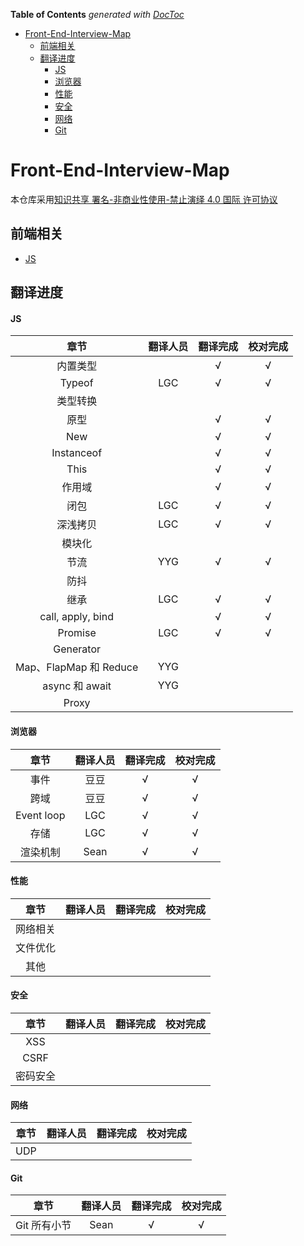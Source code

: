 <!-- START doctoc generated TOC please keep comment here to allow auto update -->
<!-- DON'T EDIT THIS SECTION, INSTEAD RE-RUN doctoc TO UPDATE -->
**Table of Contents**  *generated with [DocToc](https://github.com/thlorenz/doctoc)*

- [Front-End-Interview-Map](#front-end-interview-map)
  - [前端相关](#%E5%89%8D%E7%AB%AF%E7%9B%B8%E5%85%B3)
  - [翻译进度](#%E7%BF%BB%E8%AF%91%E8%BF%9B%E5%BA%A6)
      - [JS](#js)
      - [浏览器](#%E6%B5%8F%E8%A7%88%E5%99%A8)
      - [性能](#%E6%80%A7%E8%83%BD)
      - [安全](#%E5%AE%89%E5%85%A8)
      - [网络](#%E7%BD%91%E7%BB%9C)
      - [Git](#git)

<!-- END doctoc generated TOC please keep comment here to allow auto update -->

# Front-End-Interview-Map

本仓库采用[知识共享 署名-非商业性使用-禁止演绎 4.0 国际 许可协议](https://creativecommons.org/licenses/by-nc-nd/4.0/deed.zh)

## 前端相关

- [JS](./JS/JS-ch.md)


## 翻译进度

#### JS 

|          章节          | 翻译人员 | 翻译完成 | 校对完成 |
| :--------------------: | :------: | :------: | :------: |
|        内置类型        |          |    √     |    √     |
|         Typeof         |   LGC    |    √     |    √     |
|        类型转换        |          |          |          |
|          原型          |          |    √     |    √     |
|          New           |          |    √     |    √     |
|       Instanceof       |          |    √     |    √     |
|          This          |          |    √     |    √     |
|         作用域         |          |    √     |    √     |
|          闭包          |   LGC    |    √     |    √     |
|        深浅拷贝        |   LGC    |    √     |    √     |
|         模块化         |          |          |          |
|          节流          |   YYG    |    √     |    √     |
|          防抖          |          |          |          |
|          继承          |   LGC    |    √     |    √     |
|   call, apply, bind    |          |    √     |    √     |
|        Promise         |   LGC    |    √     |    √     |
|       Generator        |          |          |          |
| Map、FlapMap 和 Reduce |   YYG    |          |          |
|     async 和 await     |   YYG    |          |          |
|         Proxy          |          |          |          |

#### 浏览器

|    章节    | 翻译人员 | 翻译完成 | 校对完成 |
| :--------: | :------: | :------: | :------: |
|    事件    |   豆豆   |    √     |    √     |
|    跨域    |   豆豆   |    √     |    √     |
| Event loop |   LGC    |    √     |    √     |
|    存储    |   LGC    |    √     |    √     |
|  渲染机制  |   Sean   |    √     |    √     |

#### 性能

|   章节   | 翻译人员 | 翻译完成 | 校对完成 |
| :------: | :------: | :------: | :------: |
| 网络相关 |          |          |          |
| 文件优化 |          |          |          |
|   其他   |          |          |          |

#### 安全

|   章节   | 翻译人员 | 翻译完成 | 校对完成 |
| :------: | :------: | :------: | :------: |
|   XSS    |          |          |          |
|   CSRF   |          |          |          |
| 密码安全 |          |          |          |

#### 网络

| 章节 | 翻译人员 | 翻译完成 | 校对完成 |
| :--: | :------: | :------: | :------: |
| UDP  |          |          |          |

#### Git

|     章节     | 翻译人员 | 翻译完成 | 校对完成 |
| :----------: | :------: | :------: | :------: |
| Git 所有小节 |   Sean   |    √     |    √     |